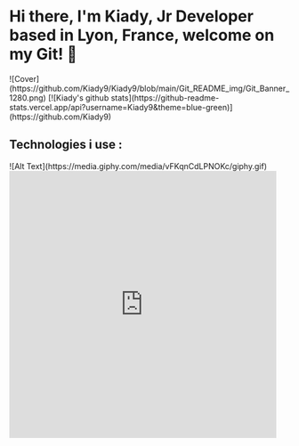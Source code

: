 <h1> Hi there, I'm Kiady, Jr Developer based in Lyon, France, welcome on my Git! 👋 </h1>
![Cover](https://github.com/Kiady9/Kiady9/blob/main/Git_README_img/Git_Banner_1280.png)
[![Kiady's github stats](https://github-readme-stats.vercel.app/api?username=Kiady9&theme=blue-green)](https://github.com/Kiady9)
<h2> Technologies i use : </h2>
![Alt Text](https://media.giphy.com/media/vFKqnCdLPNOKc/giphy.gif)
<iframe src="https://giphy.com/embed/XAxylRMCdpbEWUAvr8" width="480" height="480" frameBorder="0" class="giphy-embed" allowFullScreen></iframe>
